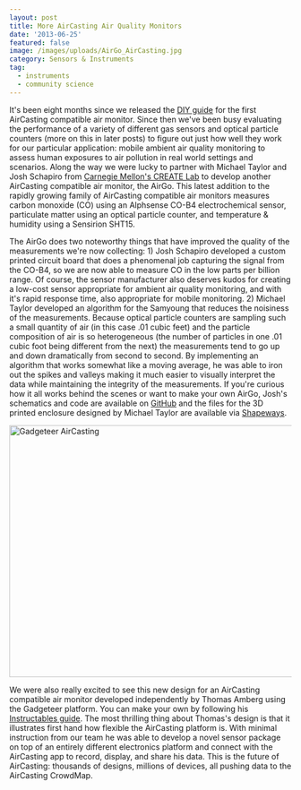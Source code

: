 ```yaml
---
layout: post
title: More AirCasting Air Quality Monitors
date: '2013-06-25'
featured: false
image: /images/uploads/AirGo_AirCasting.jpg
category: Sensors & Instruments
tag:
  - instruments
  - community science
---
```

<p>It's been eight months since we released the <a href="http://www.habitatmap.org/habitatmap_docs/HowToBuildAnAirCastingAirMonitor.pdf" target="_blank">DIY guide</a> for the first AirCasting compatible air monitor. Since then we've been busy evaluating the performance of a variety of different gas sensors and optical particle counters (more on this in later posts) to figure out just how well they work for our particular application: mobile ambient air quality monitoring to assess human exposures to air pollution in real world settings and scenarios. Along the way we were lucky to partner with Michael Taylor and Josh Schapiro from <a href="http://www.google.com/url?sa=t&amp;rct=j&amp;q=&amp;esrc=s&amp;source=web&amp;cd=1&amp;cad=rja&amp;ved=0CC0QFjAA&amp;url=http%3A%2F%2Fwww.cmucreatelab.org%2F&amp;ei=1wjKUY6bJeKh0AH_0IHAAg&amp;usg=AFQjCNGoOrl8q_AKwbgtNtGh-rDP2bA9ug&amp;sig2=GxnCO-NFkIDxgpMgjwsK6w&amp;bvm=bv.48293060,d.dmQ" target="_blank">Carnegie Mellon's CREATE Lab</a> to develop another AirCasting compatible air monitor, the AirGo. This latest addition to the rapidly growing family of AirCasting compatible air monitors measures carbon monoxide (CO) using an Alphsense CO-B4 electrochemical sensor, particulate matter using an optical particle counter, and temperature &amp; humidity using a Sensirion SHT15.</p>
<p>The AirGo does two noteworthy things that have improved the quality of the measurements we're now collecting: 1) Josh Schapiro developed a custom printed circuit board that does a phenomenal job capturing the signal from the CO-B4, so we are now able to measure CO in the low parts per billion range. Of course, the sensor manufacturer also deserves kudos for creating a low-cost sensor appropriate for ambient air quality monitoring, and with it's rapid response time, also appropriate for mobile monitoring. 2) Michael Taylor developed an algorithm for the Samyoung that reduces the noisiness of the measurements. Because optical particle counters are sampling such a small quantity of air (in this case .01 cubic feet) and the particle composition of air is so heterogeneous (the number of particles in one .01 cubic foot being different from the next) the measurements tend to go up and down dramatically from second to second. By implementing an algorithm that works somewhat like a moving average, he was able to iron out the spikes and valleys making it much easier to visually interpret the data while maintaining the integrity of the measurements. If you're curious how it all works behind the scenes or want to make your own AirGo, Josh's schematics and code are available on <a href="https://github.com/JSchapiro/AirGo" target="_blank">GitHub</a> and the files for the 3D printed enclosure designed by Michael Taylor are available via <a href="http://www.shapeways.com/shops/FarcicalFlywheel" target="_blank">Shapeways</a>.</p>
<p><a href="http://www.instructables.com/id/Laser-cut-AirCasting-Sensor/?ALLSTEPS" target="_blank"><img style="text-decoration: underline;" title="Gadgeteer AirCasting" src="{{ site.baseurl }}/assets/Gadgeteer_AirCasting.jpg" alt="Gadgeteer AirCasting" width="600" height="450" /></a></p>
<p>We were also really excited to see this new design for an AirCasting compatible air monitor developed independently by Thomas Amberg using the Gadgeteer platform. You can make your own by following his <a href="http://www.instructables.com/id/Laser-cut-AirCasting-Sensor/?ALLSTEPS" target="_blank">Instructables guide</a>. The most thrilling thing about Thomas's design is that it illustrates first hand how flexible the AirCasting platform is. With minimal instruction from our team he was able to develop a novel sensor package on top of an entirely different electronics platform and connect with the AirCasting app to record, display, and share his data. This is the future of AirCasting: thousands of designs, millions of devices, all pushing data to the AirCasting CrowdMap.</p>
